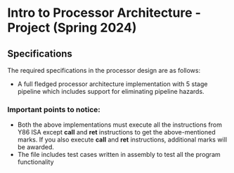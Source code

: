 # Intro to Processor Architecture - Project (Spring 2024)

## Specifications

The required specifications in the processor design are as follows:

- A full fledged processor architecture implementation with 5 stage pipeline which includes support for eliminating pipeline hazards. 


### Important points to notice:
- Both the above implementations must execute all the instructions from Y86 ISA except **call** and **ret** instructions to get the above-mentioned marks. If you also execute **call** and **ret** instructions, additional marks will be awarded.
- The file includes test cases written in assembly to test all the program functionality

